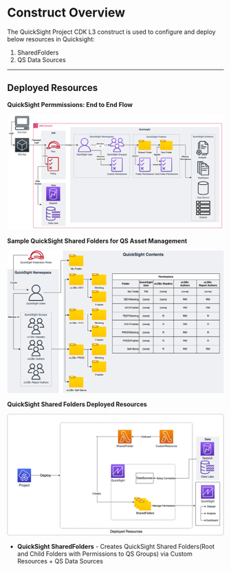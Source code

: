 # Construct Overview

The QuickSight Project CDK L3 construct is used to configure and deploy below resources in Quicksight:
1. SharedFolders
2. QS Data Sources

***

## Deployed Resources
**QuickSight Permmissions: End to End Flow**

![quicksight-project-high-level](docs/quicksight-project-high-level.png)

**Sample QuickSight Shared Folders for QS Asset Management**

![quicksight-project-shared-folders](docs/quicksight-project-shared-folders.png)

**QuickSight Shared Folders Deployed Resources**

![quicksight-project-shared-folders](docs/quicksight-project-deployed-resources.png)

* **QuickSight SharedFolders** - Creates QuickSight Shared Folders(Root and Child Folders with Permissions to QS Groups) via Custom Resources + QS Data Sources

